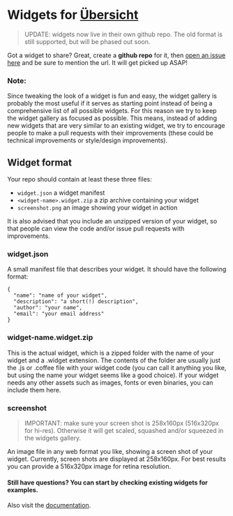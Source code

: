 # Widgets for [Übersicht](http://tracesof.net/uebersicht/)

> UPDATE: widgets now live in their own github repo. The old format is still supported, but will be phased out soon.

Got a widget to share? Great, create a **github repo** for it, then [open an issue here](https://github.com/felixhageloh/uebersicht-widgets/issues) and be sure to mention the url.
It will get picked up ASAP!

### Note:

Since tweaking the look of a widget is fun and easy, the widget gallery is probably the most useful if it serves as starting point instead of being a comprehensive list of all possible widgets. For this reason we try to keep the widget gallery as focused as possible. This means, instead of adding new widgets that are very similar to an existing widget, we try to encourage people to make a pull requests with their improvements (these could be technical improvements or style/design improvements).

## Widget format

Your repo should contain at least these three files:

* `widget.json` a widget manifest
* `<widget-name>.widget.zip` a zip archive containing your widget
* `screenshot.png` an image showing your widget in action

It is also advised that you include an unzipped version of your widget, so that people can view the code and/or issue pull requests with improvements.

### widget.json

A small manifest file that describes your widget. It should have the following format:

    {
      "name": "name of your widget",
      "description": "a short(!) description",
      "author": "your name",
      "email": "your email address"
    }

### widget-name.widget.zip

This is the actual widget, which is a zipped folder with the name of your widget and a .widget extension. The contents of the folder are usually just the .js or .coffee file with your widget code (you can call it anything you like, but using the name your widget seems like a good choice). If your widget needs any other assets such as images, fonts or even binaries, you can include them here.


### screenshot

> IMPORTANT: make sure your screen shot is 258x160px (516x320px for hi-res). Otherwise it will get scaled, squashed and/or squeezed in the widgets gallery.

An image file in any web format you like, showing a screen shot of your widget. Currently, screen shots are displayed at 258x160px. For best results you can provide a 516x320px image for retina resolution.

#### Still have questions? You can start by checking existing widgets for examples.

Also visit the [documentation](https://github.com/felixhageloh/uebersicht).
